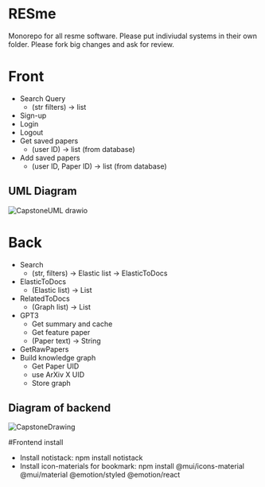 # RESme
Monorepo for all resme software. Please put indiviudal systems in their own folder. Please fork big changes and ask for review.

# Front
- Search Query 
  - (str filters) -> list
- Sign-up
- Login
- Logout
- Get saved papers 
  - (user ID) -> list (from database)
- Add saved papers
  - (user ID, Paper ID) -> list (from database)
## UML Diagram
![CapstoneUML drawio](https://user-images.githubusercontent.com/59324140/193092660-a1c0e398-ba30-4bfe-a52d-1999c06d45fd.png)

# Back
- Search
  - (str, filters) -> Elastic list -> ElasticToDocs
- ElasticToDocs
  - (Elastic list) -> List
- RelatedToDocs 
  - (Graph list) -> List
- GPT3
  - Get summary and cache
  - Get feature paper 
  - (Paper text) -> String
- GetRawPapers
- Build knowledge graph
  - Get Paper UID
  - use ArXiv X UID
  - Store graph
## Diagram of backend
![CapstoneDrawing](https://user-images.githubusercontent.com/59324140/193089770-f5841c2a-b9b0-4ec8-aad4-a419ff66e5ce.png)

#Frontend install
- Install notistack: npm install notistack
- Install icon-materials for bookmark: npm install @mui/icons-material @mui/material @emotion/styled @emotion/react
